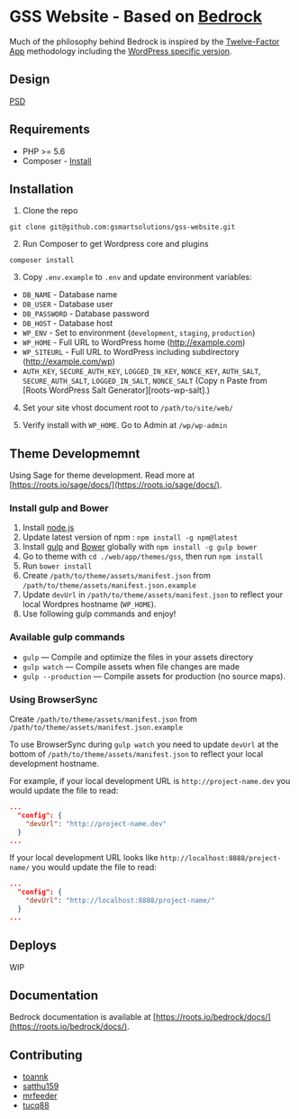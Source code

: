 # GSS Website - Based on [Bedrock](https://roots.io/bedrock/) 

Much of the philosophy behind Bedrock is inspired by the [Twelve-Factor App](http://12factor.net/) methodology including 
the [WordPress specific version](https://roots.io/twelve-factor-wordpress/).

## Design
[PSD](https://mega.nz/#!NWJFAb6A!ljW-k_YAA30d3NxQqdbBcg4qFiaqyNS-GRK2DV4K5A4)

## Requirements

* PHP >= 5.6
* Composer - [Install](https://getcomposer.org/doc/00-intro.md#installation-linux-unix-osx)

## Installation

1. Clone the repo

  `git clone git@github.com:gsmartsolutions/gss-website.git`
  
2. Run Composer to get Wordpress core and plugins

  `composer install`
  
3. Copy `.env.example` to `.env` and update environment variables:
  * `DB_NAME` - Database name
  * `DB_USER` - Database user
  * `DB_PASSWORD` - Database password
  * `DB_HOST` - Database host
  * `WP_ENV` - Set to environment (`development`, `staging`, `production`)
  * `WP_HOME` - Full URL to WordPress home (http://example.com)
  * `WP_SITEURL` - Full URL to WordPress including subdirectory (http://example.com/wp)
  * `AUTH_KEY`, `SECURE_AUTH_KEY`, `LOGGED_IN_KEY`, `NONCE_KEY`, `AUTH_SALT`, `SECURE_AUTH_SALT`, `LOGGED_IN_SALT`, 
  `NONCE_SALT` (Copy n Paste from [Roots WordPress Salt Generator][roots-wp-salt].)

4. Set your site vhost document root to `/path/to/site/web/`

5. Verify install with `WP_HOME`. Go to Admin at `/wp/wp-admin`

## Theme Developmemnt

Using Sage for theme development. Read more at [https://roots.io/sage/docs/](https://roots.io/sage/docs/).

### Install gulp and Bower

1. Install [node.js](http://nodejs.org/download/)
2. Update latest version of npm : `npm install -g npm@latest`
1. Install [gulp](http://gulpjs.com) and [Bower](http://bower.io/) globally with `npm install -g gulp bower`
2. Go to theme with `cd ./web/app/themes/gss`, then run `npm install`
3. Run `bower install`
4. Create `/path/to/theme/assets/manifest.json` from `/path/to/theme/assets/manifest.json.example`
5. Update `devUrl` in `/path/to/theme/assets/manifest.json` to reflect your local Wordpres hostname (`WP_HOME`).
6. Use following gulp commands and enjoy! 

### Available gulp commands

* `gulp` — Compile and optimize the files in your assets directory
* `gulp watch` — Compile assets when file changes are made
* `gulp --production` — Compile assets for production (no source maps).

### Using BrowserSync

Create `/path/to/theme/assets/manifest.json` from `/path/to/theme/assets/manifest.json.example` 

To use BrowserSync during `gulp watch` you need to update `devUrl` at the bottom of `/path/to/theme/assets/manifest.json` to reflect your local development hostname.

For example, if your local development URL is `http://project-name.dev` you would update the file to read:
```json
...
  "config": {
    "devUrl": "http://project-name.dev"
  }
...
```
If your local development URL looks like `http://localhost:8888/project-name/` you would update the file to read:
```json
...
  "config": {
    "devUrl": "http://localhost:8888/project-name/"
  }
...
```

## Deploys

WIP

## Documentation

Bedrock documentation is available at [https://roots.io/bedrock/docs/](https://roots.io/bedrock/docs/).

## Contributing

- [toannk](https://twitter.com/khanhtoan)
- [satthu159]()
- [mrfeeder]()
- [tucq88](https://twitter.com/tucq88)
